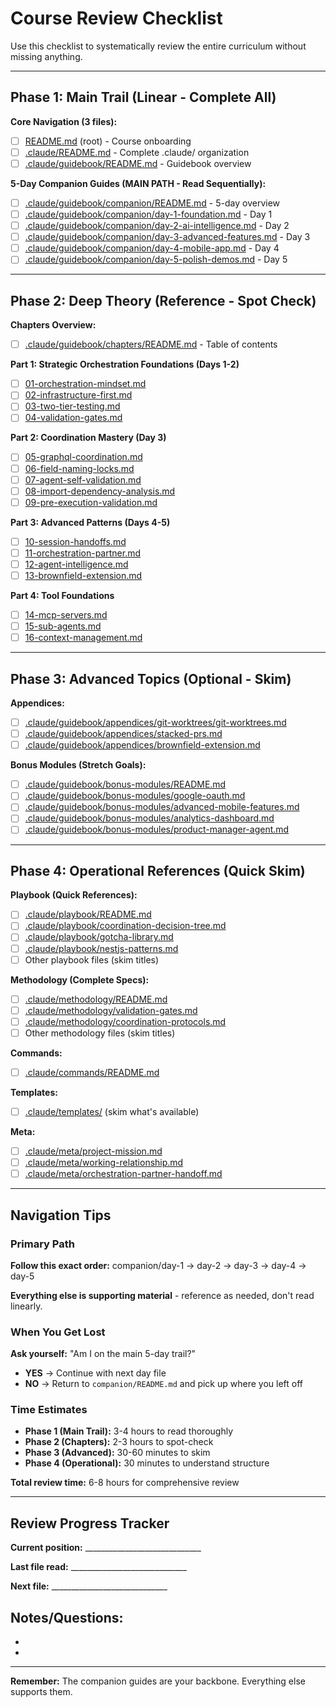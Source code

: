# Course Review Checklist

Use this checklist to systematically review the entire curriculum without missing anything.

---

## Phase 1: Main Trail (Linear - Complete All)

**Core Navigation (3 files):**
- [ ] [README.md](../../README.md) (root) - Course onboarding
- [ ] [.claude/README.md](../README.md) - Complete .claude/ organization
- [ ] [.claude/guidebook/README.md](README.md) - Guidebook overview

**5-Day Companion Guides (MAIN PATH - Read Sequentially):**
- [ ] [.claude/guidebook/companion/README.md](companion/README.md) - 5-day overview
- [ ] [.claude/guidebook/companion/day-1-foundation.md](companion/day-1-foundation.md) - Day 1
- [ ] [.claude/guidebook/companion/day-2-ai-intelligence.md](companion/day-2-ai-intelligence.md) - Day 2
- [ ] [.claude/guidebook/companion/day-3-advanced-features.md](companion/day-3-advanced-features.md) - Day 3
- [ ] [.claude/guidebook/companion/day-4-mobile-app.md](companion/day-4-mobile-app.md) - Day 4
- [ ] [.claude/guidebook/companion/day-5-polish-demos.md](companion/day-5-polish-demos.md) - Day 5

---

## Phase 2: Deep Theory (Reference - Spot Check)

**Chapters Overview:**
- [ ] [.claude/guidebook/chapters/README.md](chapters/README.md) - Table of contents

**Part 1: Strategic Orchestration Foundations (Days 1-2)**
- [ ] [01-orchestration-mindset.md](chapters/01-orchestration-mindset.md)
- [ ] [02-infrastructure-first.md](chapters/02-infrastructure-first.md)
- [ ] [03-two-tier-testing.md](chapters/03-two-tier-testing.md)
- [ ] [04-validation-gates.md](chapters/04-validation-gates.md)

**Part 2: Coordination Mastery (Day 3)**
- [ ] [05-graphql-coordination.md](chapters/05-graphql-coordination.md)
- [ ] [06-field-naming-locks.md](chapters/06-field-naming-locks.md)
- [ ] [07-agent-self-validation.md](chapters/07-agent-self-validation.md)
- [ ] [08-import-dependency-analysis.md](chapters/08-import-dependency-analysis.md)
- [ ] [09-pre-execution-validation.md](chapters/09-pre-execution-validation.md)

**Part 3: Advanced Patterns (Days 4-5)**
- [ ] [10-session-handoffs.md](chapters/10-session-handoffs.md)
- [ ] [11-orchestration-partner.md](chapters/11-orchestration-partner.md)
- [ ] [12-agent-intelligence.md](chapters/12-agent-intelligence.md)
- [ ] [13-brownfield-extension.md](chapters/13-brownfield-extension.md)

**Part 4: Tool Foundations**
- [ ] [14-mcp-servers.md](chapters/14-mcp-servers.md)
- [ ] [15-sub-agents.md](chapters/15-sub-agents.md)
- [ ] [16-context-management.md](chapters/16-context-management.md)

---

## Phase 3: Advanced Topics (Optional - Skim)

**Appendices:**
- [ ] [.claude/guidebook/appendices/git-worktrees/git-worktrees.md](appendices/git-worktrees/git-worktrees.md)
- [ ] [.claude/guidebook/appendices/stacked-prs.md](appendices/stacked-prs.md)
- [ ] [.claude/guidebook/appendices/brownfield-extension.md](appendices/brownfield-extension.md)

**Bonus Modules (Stretch Goals):**
- [ ] [.claude/guidebook/bonus-modules/README.md](bonus-modules/README.md)
- [ ] [.claude/guidebook/bonus-modules/google-oauth.md](bonus-modules/google-oauth.md)
- [ ] [.claude/guidebook/bonus-modules/advanced-mobile-features.md](bonus-modules/advanced-mobile-features.md)
- [ ] [.claude/guidebook/bonus-modules/analytics-dashboard.md](bonus-modules/analytics-dashboard.md)
- [ ] [.claude/guidebook/bonus-modules/product-manager-agent.md](bonus-modules/product-manager-agent.md)

---

## Phase 4: Operational References (Quick Skim)

**Playbook (Quick References):**
- [ ] [.claude/playbook/README.md](../.claude/orchestration-partner/playbook/README.md)
- [ ] [.claude/playbook/coordination-decision-tree.md](../.claude/orchestration-partner/playbook/coordination-decision-tree.md)
- [ ] [.claude/playbook/gotcha-library.md](../.claude/orchestration-partner/playbook/gotcha-library.md)
- [ ] [.claude/playbook/nestjs-patterns.md](../.claude/orchestration-partner/playbook/nestjs-patterns.md)
- [ ] Other playbook files (skim titles)

**Methodology (Complete Specs):**
- [ ] [.claude/methodology/README.md](../.claude/orchestration-partner/methodology/README.md)
- [ ] [.claude/methodology/validation-gates.md](../.claude/orchestration-partner/methodology/validation-gates.md)
- [ ] [.claude/methodology/coordination-protocols.md](../.claude/orchestration-partner/methodology/coordination-protocols.md)
- [ ] Other methodology files (skim titles)

**Commands:**
- [ ] [.claude/commands/README.md](../commands/README.md)

**Templates:**
- [ ] [.claude/templates/](../.claude/orchestration-partner/templates/) (skim what's available)

**Meta:**
- [ ] [.claude/meta/project-mission.md](../.claude/orchestration-partner/meta/project-mission.md)
- [ ] [.claude/meta/working-relationship.md](../.claude/orchestration-partner/meta/working-relationship.md)
- [ ] [.claude/meta/orchestration-partner-handoff.md](../.claude/orchestration-partner/meta/orchestration-partner-handoff.md)

---

## Navigation Tips

### Primary Path
**Follow this exact order:** companion/day-1 → day-2 → day-3 → day-4 → day-5

**Everything else is supporting material** - reference as needed, don't read linearly.

### When You Get Lost
**Ask yourself:** "Am I on the main 5-day trail?"
- **YES** → Continue with next day file
- **NO** → Return to `companion/README.md` and pick up where you left off

### Time Estimates
- **Phase 1 (Main Trail):** 3-4 hours to read thoroughly
- **Phase 2 (Chapters):** 2-3 hours to spot-check
- **Phase 3 (Advanced):** 30-60 minutes to skim
- **Phase 4 (Operational):** 30 minutes to understand structure

**Total review time:** 6-8 hours for comprehensive review

---

## Review Progress Tracker

**Current position:** _____________________________

**Last file read:** _____________________________

**Next file:** _____________________________

**Notes/Questions:**
-
-
-

---

**Remember:** The companion guides are your backbone. Everything else supports them.
